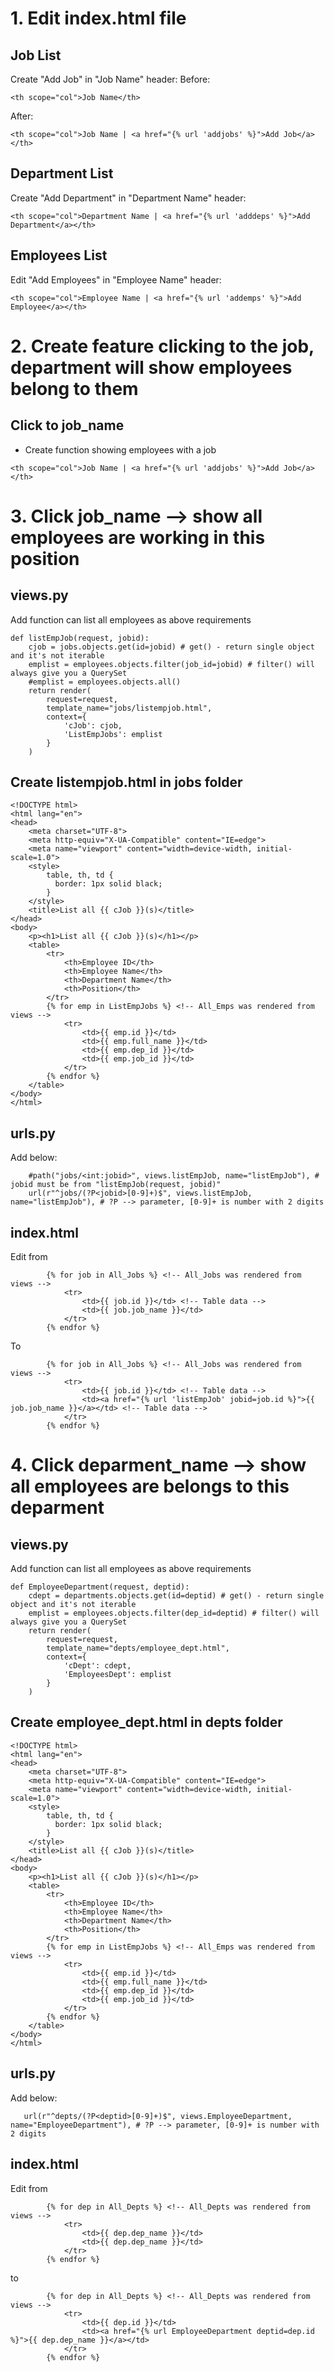 
# 1. Edit index.html file
## Job List ##
Create "Add Job" in "Job Name" header:
Before:
```
<th scope="col">Job Name</th>
```
After:
```
<th scope="col">Job Name | <a href="{% url 'addjobs' %}">Add Job</a></th>
```
## Department List ##
Create "Add Department" in "Department Name" header:
```
<th scope="col">Department Name | <a href="{% url 'adddeps' %}">Add Department</a></th>
```
## Employees List ##
Edit "Add Employees" in "Employee Name" header:
```
<th scope="col">Employee Name | <a href="{% url 'addemps' %}">Add Employee</a></th>
```

# 2. Create feature clicking to the job, department will show employees belong to them
## Click to job_name
- Create function showing employees with a job
```
<th scope="col">Job Name | <a href="{% url 'addjobs' %}">Add Job</a></th>
```

# 3. Click job_name --> show all employees are working in this position
## views.py ##
Add function can list all employees as above requirements
```
def listEmpJob(request, jobid):
    cjob = jobs.objects.get(id=jobid) # get() - return single object and it's not iterable
    emplist = employees.objects.filter(job_id=jobid) # filter() will always give you a QuerySet
    #emplist = employees.objects.all()
    return render(
        request=request,
        template_name="jobs/listempjob.html",
        context={
            'cJob': cjob,
            'ListEmpJobs': emplist
        }
    )
```

## Create listempjob.html in jobs folder ##
```
<!DOCTYPE html>
<html lang="en">
<head>
    <meta charset="UTF-8">
    <meta http-equiv="X-UA-Compatible" content="IE=edge">
    <meta name="viewport" content="width=device-width, initial-scale=1.0">
    <style>
        table, th, td {
          border: 1px solid black;
        }
    </style>
    <title>List all {{ cJob }}(s)</title>
</head>
<body>
    <p><h1>List all {{ cJob }}(s)</h1></p>
    <table>
        <tr>
            <th>Employee ID</th>
            <th>Employee Name</th>
            <th>Department Name</th>
            <th>Position</th>
        </tr>
        {% for emp in ListEmpJobs %} <!-- All_Emps was rendered from views -->
            <tr>
                <td>{{ emp.id }}</td> 
                <td>{{ emp.full_name }}</td>
                <td>{{ emp.dep_id }}</td>
                <td>{{ emp.job_id }}</td>
            </tr>
        {% endfor %}
    </table>
</body>
</html>
```

## urls.py ###
Add below:
```
    #path("jobs/<int:jobid>", views.listEmpJob, name="listEmpJob"), # jobid must be from "listEmpJob(request, jobid)"
    url(r"^jobs/(?P<jobid>[0-9]+)$", views.listEmpJob, name="listEmpJob"), # ?P --> parameter, [0-9]+ is number with 2 digits
```

## index.html ##
Edit from
```
        {% for job in All_Jobs %} <!-- All_Jobs was rendered from views -->
            <tr>
                <td>{{ job.id }}</td> <!-- Table data -->
                <td>{{ job.job_name }}</td>
            </tr>
        {% endfor %}
```
To
```
        {% for job in All_Jobs %} <!-- All_Jobs was rendered from views -->
            <tr>
                <td>{{ job.id }}</td> <!-- Table data -->
                <td><a href="{% url 'listEmpJob' jobid=job.id %}">{{ job.job_name }}</a></td> <!-- Table data -->
            </tr>
        {% endfor %}
```

# 4. Click deparment_name --> show all employees are belongs to this deparment
## views.py ##
Add function can list all employees as above requirements
```
def EmployeeDepartment(request, deptid):
    cdept = departments.objects.get(id=deptid) # get() - return single object and it's not iterable
    emplist = employees.objects.filter(dep_id=deptid) # filter() will always give you a QuerySet
    return render(
        request=request,
        template_name="depts/employee_dept.html",
        context={
            'cDept': cdept,
            'EmployeesDept': emplist
        }
    )
```

## Create employee_dept.html in depts folder ##
```
<!DOCTYPE html>
<html lang="en">
<head>
    <meta charset="UTF-8">
    <meta http-equiv="X-UA-Compatible" content="IE=edge">
    <meta name="viewport" content="width=device-width, initial-scale=1.0">
    <style>
        table, th, td {
          border: 1px solid black;
        }
    </style>
    <title>List all {{ cJob }}(s)</title>
</head>
<body>
    <p><h1>List all {{ cJob }}(s)</h1></p>
    <table>
        <tr>
            <th>Employee ID</th>
            <th>Employee Name</th>
            <th>Department Name</th>
            <th>Position</th>
        </tr>
        {% for emp in ListEmpJobs %} <!-- All_Emps was rendered from views -->
            <tr>
                <td>{{ emp.id }}</td> 
                <td>{{ emp.full_name }}</td>
                <td>{{ emp.dep_id }}</td>
                <td>{{ emp.job_id }}</td>
            </tr>
        {% endfor %}
    </table>
</body>
</html>
```

## urls.py ###
Add below:
```
   url(r"^depts/(?P<deptid>[0-9]+)$", views.EmployeeDepartment, name="EmployeeDepartment"), # ?P --> parameter, [0-9]+ is number with 2 digits
```

## index.html ##
Edit from
```
        {% for dep in All_Depts %} <!-- All_Depts was rendered from views -->
            <tr>
                <td>{{ dep.dep_name }}</td>
                <td>{{ dep.dep_name }}</td>
            </tr>
        {% endfor %}
```
to
```
        {% for dep in All_Depts %} <!-- All_Depts was rendered from views -->
            <tr>
                <td>{{ dep.id }}</td>
                <td><a href="{% url EmployeeDepartment deptid=dep.id %}">{{ dep.dep_name }}</a></td>
            </tr>
        {% endfor %}
```

